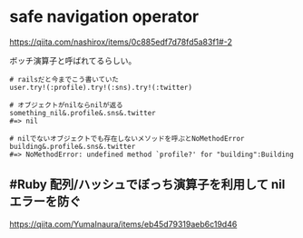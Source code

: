 # safe navigation operator
https://qiita.com/nashirox/items/0c885edf7d78fd5a83f1#-2

ボッチ演算子と呼ばれてるらしい。
```
# railsだと今までこう書いていた
user.try!(:profile).try!(:sns).try!(:twitter)

# オブジェクトがnilならnilが返る
something_nil&.profile&.sns&.twitter
#=> nil

# nilでないオブジェクトでも存在しないメソッドを呼ぶとNoMethodError
building&.profile&.sns&.twitter
#=> NoMethodError: undefined method `profile?' for "building":Building
```

## #Ruby 配列/ハッシュでぼっち演算子を利用して nil エラーを防ぐ
https://qiita.com/YumaInaura/items/eb45d79319aeb6c19d46